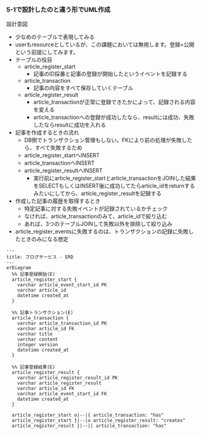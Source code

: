 ### 5-1で設計したのと違う形でUML作成

設計意図
- 少なめのテーブルで表現してみる
- userもresourceとしているが、この課題においては無視します。登録=公開という前提にしてみます。
- テーブルの役目
    - article_register_start 
        - 記事のID採番と記事の登録が開始したというイベントを記録する
    - article_transaction
        - 記事の内容をすべて保存していくテーブル
    - article_register_result
        - article_transactionが正常に登録できたかによって、記録される内容を変える
        - article_transactionへの登録が成功したなら、resultには成功、失敗したならresultに成功を入れる
- 記事を作成するときの流れ
  - DB側でトランザクション管理もしない。FKにより前の処理が失敗したら、すべて失敗するため
  - article_register_startへINSERT
  - article_transactionへINSERT
  - article_register_resultへINSERT
    - 実行前にarticle_register_startとarticle_transactionをJOINした結果をSELECTもしくはINSERT後に成功してたらarticle_idをreturnするみたいにしてから、article_register_resultを記録する
- 作成した記事の履歴を取得するとき
    - 特定記事に対する失敗イベントが記録されているかチェック
    - なければ、article_transactionのみて、article_idで絞り込む
    - あれば、3つのテーブルJOINして失敗以外を排除して絞り込み
- article_register_eventsに失敗するのは、トランザクションの記録に失敗したときのみになる想定

```mermaid
---
title: ブログサービス - ERD
---
erDiagram
  %% 記事登録開始(E)
  article_register_start {
    varchar article_event_start_id PK
    varchar article_id
    datetime created_at
  }

  %% 記事トランザクション(E)
  article_transaction {
    varchar article_transaction_id PK
    varchar article_id FK
    varchar title
    varchar content
    integer version
    datetime created_at
  }

  %% 記事登録結果(E)
  article_register_result {
    varchar article_register_result_id PK
    varchar article_register_result
    varchar article_id FK
    varchar article_event_start_id FK
    datetime created_at
  }

  article_register_start o|--|{ article_transaction: "has"
  article_register_start }|--|o article_register_result: "creates"
  article_register_result }|--|| article_transaction: "has"
```

